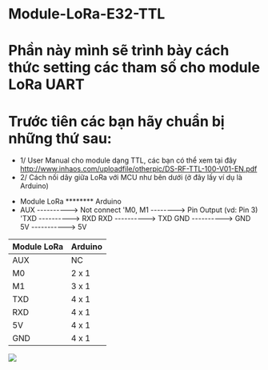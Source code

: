 # Module-LoRa-E32-TTL
# Phần này mình sẽ trình bày cách thức setting các tham số cho module LoRa UART
# Trước tiên các bạn hãy chuẩn bị những thứ sau:
* 1/ User Manual cho module dạng TTL, các bạn có thể xem tại đây http://www.inhaos.com/uploadfile/otherpic/DS-RF-TTL-100-V01-EN.pdf 
* 2/ Cách nối dây giữa LoRa với MCU như bên dưới (ở đây lấy ví dụ là Arduino) 
- Module LoRa ******** Arduino
- AUX      ----------> Not connect
'M0, M1     --------> Pin Output (vd: Pin 3)
'TXD      ----------> RXD 
RXD      ----------> TXD 
GND      ----------> GND
5V      -----------> 5V

| Module LoRa | Arduino |
|--------------|-------|
| AUX | NC |
| M0 | 2 x 1 |
| M1 | 3 x 1 |
| TXD | 4 x 1 |
| RXD | 4 x 1 |
| 5V | 4 x 1 |
| GND | 4 x 1 |
<img src="https://imgur.com/gallery/eI57MKX">
